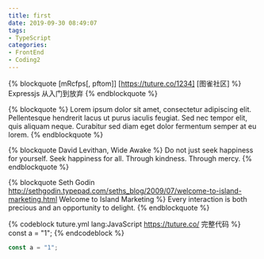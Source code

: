 ```yaml
---
title: first
date: 2019-09-30 08:49:07
tags:
- TypeScript
categories:
- FrontEnd
- Coding2
---
```


{% blockquote [mRcfps[, pftom]] [https://tuture.co/1234] [图雀社区] %}
Expressjs 从入门到放弃
{% endblockquote %}


{% blockquote %}
Lorem ipsum dolor sit amet, consectetur adipiscing elit. Pellentesque hendrerit lacus ut purus iaculis feugiat. Sed nec tempor elit, quis aliquam neque. Curabitur sed diam eget dolor fermentum semper at eu lorem.
{% endblockquote %}

{% blockquote David Levithan, Wide Awake %}
Do not just seek happiness for yourself. Seek happiness for all. Through kindness. Through mercy.
{% endblockquote %}

{% blockquote Seth Godin http://sethgodin.typepad.com/seths_blog/2009/07/welcome-to-island-marketing.html Welcome to Island Marketing %}
Every interaction is both precious and an opportunity to delight.
{% endblockquote %}

{% codeblock tuture.yml lang:JavaScript https://tuture.co/ 完整代码 %}
const a = "1";
{% endcodeblock %}

```JavaScript tuture.yml https://tuture.co 完成代码
const a = "1";
```

<script async src="//jsfiddle.net/pftom/87j3hz0r/3/embed/"></script>

